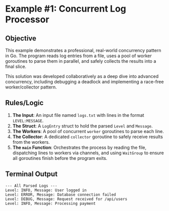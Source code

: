 # Example #1: Concurrent Log Processor

## Objective
This example demonstrates a professional, real-world concurrency pattern in Go. The program reads log entries from a file, uses a pool of worker goroutines to parse them in parallel, and safely collects the results into a final slice.

This solution was developed collaboratively as a deep dive into advanced concurrency, including debugging a deadlock and implementing a race-free worker/collector pattern.

## Rules/Logic
1.  **The Input**: An input file named `logs.txt` with lines in the format `LEVEL:MESSAGE`.
2.  **The Struct**: A `LogEntry` struct to hold the parsed `Level` and `Message`.
3.  **The Workers**: A pool of concurrent `worker` goroutines to parse each line.
4.  **The Collector**: A dedicated `collector` goroutine to safely receive results from the workers.
5.  **The `main` Function**: Orchestrates the process by reading the file, dispatching lines to workers via channels, and using `WaitGroup` to ensure all goroutines finish before the program exits.

## Terminal Output
```text
--- All Parsed Logs ---
Level: INFO, Message: User logged in
Level: ERROR, Message: Database connection failed
Level: DEBUG, Message: Request received for /api/users
Level: INFO, Message: Processing payment